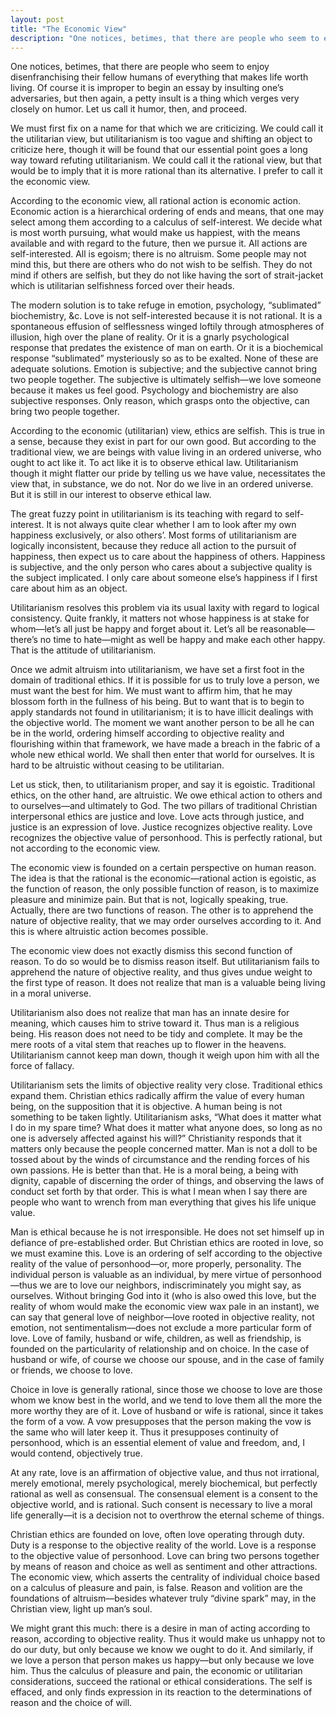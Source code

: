 ```yaml
---
layout: post
title: "The Economic View"
description: "One notices, betimes, that there are people who seem to enjoy disenfranchising their fellow humans of everything that makes life worth living..."
---
```


One notices, betimes, that there are people who seem to enjoy disenfranchising their fellow humans of everything that makes life worth living. Of course it is improper to begin an essay by insulting one’s adversaries, but then again, a petty insult is a thing which verges very closely on humor. Let us call it humor, then, and proceed.

We must first fix on a name for that which we are criticizing. We could call it the utilitarian view, but utilitarianism is too vague and shifting an object to criticize here, though it will be found that our essential point goes a long way toward refuting utilitarianism. We could call it the rational view, but that would be to imply that it is more rational than its alternative. I prefer to call it the economic view.

According to the economic view, all rational action is economic action. Economic action is a hierarchical ordering of ends and means, that one may select among them according to a calculus of self-interest. We decide what is most worth pursuing, what would make us happiest, with the means available and with regard to the future, then we pursue it. All actions are self-interested. All is egoism; there is no altruism. Some people may not mind this, but there are others who do not wish to be selfish. They do not mind if others are selfish, but they do not like having the sort of strait-jacket which is utilitarian selfishness forced over their heads.

The modern solution is to take refuge in emotion, psychology, “sublimated” biochemistry, &c. Love is not self-interested because it is not rational. It is a spontaneous effusion of selflessness winged loftily through atmospheres of illusion, high over the plane of reality. Or it is a gnarly psychological response that predates the existence of man on earth. Or it is a biochemical response “sublimated” mysteriously so as to be exalted. None of these are adequate solutions. Emotion is subjective; and the subjective cannot bring two people together. The subjective is ultimately selfish—we love someone because it makes us feel good. Psychology and biochemistry are also subjective responses. Only reason, which grasps onto the objective, can bring two people together.

According to the economic (utilitarian) view, ethics are selfish. This is true in a sense, because they exist in part for our own good. But according to the traditional view, we are beings with value living in an ordered universe, who ought to act like it. To act like it is to observe ethical law. Utilitarianism though it might flatter our pride by telling us we have value, necessitates the view that, in substance, we do not. Nor do we live in an ordered universe. But it is still in our interest to observe ethical law.

The great fuzzy point in utilitarianism is its teaching with regard to self-interest. It is not always quite clear whether I am to look after my own happiness exclusively, or also others’. Most forms of utilitarianism are logically inconsistent, because they reduce all action to the pursuit of happiness, then expect us to care about the happiness of others. Happiness is subjective, and the only person who cares about a subjective quality is the subject implicated. I only care about someone else’s happiness if I first care about him as an object.

Utilitarianism resolves this problem via its usual laxity with regard to logical consistency. Quite frankly, it matters not whose happiness is at stake for whom—let’s all just be happy and forget about it. Let’s all be reasonable—there’s no time to hate—might as well be happy and make each other happy. That is the attitude of utilitarianism.

Once we admit altruism into utilitarianism, we have set a first foot in the domain of traditional ethics. If it is possible for us to truly love a person, we must want the best for him. We must want to affirm him, that he may blossom forth in the fullness of his being. But to want that is to begin to apply standards not found in utilitarianism; it is to have illicit dealings with the objective world. The moment we want another person to be all he can be in the world, ordering himself according to objective reality and flourishing within that framework, we have made a breach in the fabric of a whole new ethical world. We shall then enter that world for ourselves. It is hard to be altruistic without ceasing to be utilitarian.

Let us stick, then, to utilitarianism proper, and say it is egoistic. Traditional ethics, on the other hand, are altruistic. We owe ethical action to others and to ourselves—and ultimately to God. The two pillars of traditional Christian interpersonal ethics are justice and love. Love acts through justice, and justice is an expression of love. Justice recognizes objective reality. Love recognizes the objective value of personhood. This is perfectly rational, but not according to the economic view.

The economic view is founded on a certain perspective on human reason. The idea is that the rational is the economic—rational action is egoistic, as the function of reason, the only possible function of reason, is to maximize pleasure and minimize pain. But that is not, logically speaking, true. Actually, there are two functions of reason. The other is to apprehend the nature of objective reality, that we may order ourselves according to it. And this is where altruistic action becomes possible.

The economic view does not exactly dismiss this second function of reason. To do so would be to dismiss reason itself. But utilitarianism fails to apprehend the nature of objective reality, and thus gives undue weight to the first type of reason. It does not realize that man is a valuable being living in a moral universe.

Utilitarianism also does not realize that man has an innate desire for meaning, which causes him to strive toward it. Thus man is a religious being. His reason does not need to be tidy and complete. It may be the mere roots of a vital stem that reaches up to flower in the heavens. Utilitarianism cannot keep man down, though it weigh upon him with all the force of fallacy.

Utilitarianism sets the limits of objective reality very close. Traditional ethics expand them. Christian ethics radically affirm the value of every human being, on the supposition that it is objective. A human being is not something to be taken lightly. Utilitarianism asks, “What does it matter what I do in my spare time? What does it matter what anyone does, so long as no one is adversely affected against his will?” Christianity responds that it matters only because the people concerned matter. Man is not a doll to be tossed about by the winds of circumstance and the rending forces of his own passions. He is better than that. He is a moral being, a being with dignity, capable of discerning the order of things, and observing the laws of conduct set forth by that order. This is what I mean when I say there are people who want to wrench from man everything that gives his life unique value.

Man is ethical because he is not irresponsible. He does not set himself up in defiance of pre-established order. But Christian ethics are rooted in love, so we must examine this. Love is an ordering of self according to the objective reality of the value of personhood—or, more properly, personality. The individual person is valuable as an individual, by mere virtue of personhood—thus we are to love our neighbors, indiscriminately you might say, as ourselves. Without bringing God into it (who is also owed this love, but the reality of whom would make the economic view wax pale in an instant), we can say that general love of neighbor—love rooted in objective reality, not emotion, not sentimentalism—does not exclude a more particular form of love. Love of family, husband or wife, children, as well as friendship, is founded on the particularity of relationship and on choice. In the case of husband or wife, of course we choose our spouse, and in the case of family or friends, we choose to love.

Choice in love is generally rational, since those we choose to love are those whom we know best in the world, and we tend to love them all the more the more worthy they are of it. Love of husband or wife is rational, since it takes the form of a vow. A vow presupposes that the person making the vow is the same who will later keep it. Thus it presupposes continuity of personhood, which is an essential element of value and freedom, and, I would contend, objectively true.

At any rate, love is an affirmation of objective value, and thus not irrational, merely emotional, merely psychological, merely biochemical, but perfectly rational as well as consensual. The consensual element is a consent to the objective world, and is rational. Such consent is necessary to live a moral life generally—it is a decision not to overthrow the eternal scheme of things.

Christian ethics are founded on love, often love operating through duty. Duty is a response to the objective reality of the world. Love is a response to the objective value of personhood. Love can bring two persons together by means of reason and choice as well as sentiment and other attractions. The economic view, which asserts the centrality of individual choice based on a calculus of pleasure and pain, is false. Reason and volition are the foundations of altruism—besides whatever truly “divine spark” may, in the Christian view, light up man’s soul.

We might grant this much: there is a desire in man of acting according to reason, according to objective reality. Thus it would make us unhappy not to do our duty, but only because we know we ought to do it. And similarly, if we love a person that person makes us happy—but only because we love him. Thus the calculus of pleasure and pain, the economic or utilitarian considerations, succeed the rational or ethical considerations. The self is effaced, and only finds expression in its reaction to the determinations of reason and the choice of will.
